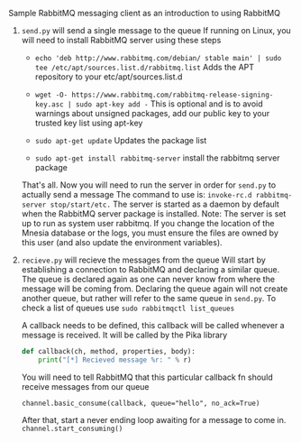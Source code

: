 Sample RabbitMQ messaging client as an introduction to using RabbitMQ

1. `send.py` will send a single message to the queue If running on Linux, you will need to install RabbitMQ server using
   these steps
    + `echo 'deb http://www.rabbitmq.com/debian/ stable main' | sudo tee /etc/apt/sources.list.d/rabbitmq.list`
      Adds the APT repository to your etc/apt/sources.list.d
    + `wget -O- https://www.rabbitmq.com/rabbitmq-release-signing-key.asc | sudo apt-key add -`
      This is optional and is to avoid warnings about unsigned packages, add our public key to your trusted key list
      using apt-key

    + `sudo apt-get update`
      Updates the package list

    + `sudo apt-get install rabbitmq-server`
      install the rabbitmq server package

    That's all. Now you will need to run the server in order for `send.py` to actually send a message
    The command to use is:
    `invoke-rc.d rabbitmq-server stop/start/etc.`
    The server is started as a daemon by default when the RabbitMQ server package is installed.
    Note: The server is set up to run as system user rabbitmq. 
    If you change the location of the Mnesia database or the logs, you must ensure the files are owned by this user (and also update the environment variables).

2. `recieve.py` will recieve the messages from the queue Will start by establishing a connection to RabbitMQ and
   declaring a similar queue. The queue is declared again as one can never know from where the message will be coming
   from. Declaring the queue again will not create another queue, but rather will refer to the same queue in `send.py`.
   To check a list of queues use `sudo rabbitmqctl list_queues`

   A callback needs to be defined, this callback will be called whenever a message is received. It will be called by the
   Pika library
    ``` python
    def callback(ch, method, properties, body):
        print("[*] Recieved message %r: " % r)
    ```

   You will need to tell RabbitMQ that this particular callback fn should receive messages from our queue

   `channel.basic_consume(callback, queue="hello", no_ack=True)`

   After that, start a never ending loop awaiting for a message to come in.
   `channel.start_consuming()`
    



